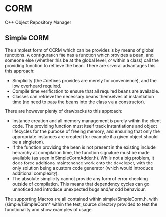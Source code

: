 # CORM
C++ Object Repository Manager

## Simple CORM

The simplest form of CORM which can be provides is by means of global functions. A configuration file has a function which provides a bean, and someone else (whether this be at the global level, or within a class) call the providing function to retrieve the bean. There are several advantages this this approach:

* Simplicity (the #defines provides are merely for convenience), and the low overheard required.
* Compile time verification to ensure that all required beans are available.
* Classes can retrieve the necessary beans themselves at instantiation time (no need to pass the beans into the class via a constructor).

There are however plenty of drawbacks to this approach:

* Instance creation and all memory management is purely within the client code. The providing function must itself track instantiations and object lifecycles for the purpose of freeing memory, and ensuring that only the appropriate instances are created (for example if a given object should be a singleton).
* If the function providing the bean is not present in the existing include heirarchy at compilation time, the function signature must be made available (as seen in SimpleCormAdder.h). While not a big problem, it does force additional maintenance work onto the developer, with the only solution being a custom code generator (which would introduce additional complexity).
* The absolute simplicity cannot provide any form of error checking outside of compilation. This means that dependency cycles can go unnoticed and introduce unexpected bugs and/or odd behaviour.

The supporting Macros are all contained within simple/SimpleCorm.h, with (simple/)SimpleCorm* within the test_source directory provided to test the functionality and show examples of usage.
